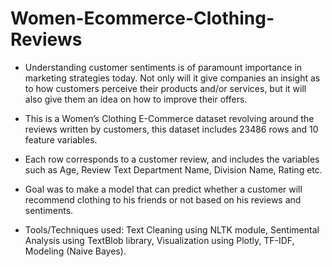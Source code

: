 # Women-Ecommerce-Clothing-Reviews


* Understanding customer sentiments is of paramount importance in marketing strategies today. Not only will it give companies an insight as to how customers perceive their products and/or services, but it will also give them an idea on how to improve their offers.
* This is a Women’s Clothing E-Commerce dataset revolving around the reviews written by customers, this dataset includes 23486 rows and 10 feature variables. 
* Each row corresponds to a customer review, and includes the variables such as Age, Review Text Department Name, Division Name, Rating etc.
* Goal was to make a model that can predict whether a customer will recommend clothing to his friends or not based on his reviews and sentiments.

* Tools/Techniques used: Text Cleaning using NLTK module, Sentimental Analysis using TextBlob library, Visualization using Plotly, TF-IDF, Modeling (Naive Bayes).
